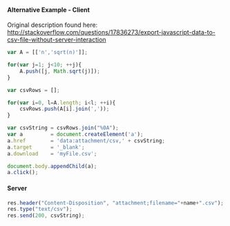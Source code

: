 #### Alternative Example - Client  
Original description found here:  
http://stackoverflow.com/questions/17836273/export-javascript-data-to-csv-file-without-server-interaction
````js
var A = [['n','sqrt(n)']];

for(var j=1; j<10; ++j){
    A.push([j, Math.sqrt(j)]);
}

var csvRows = [];

for(var i=0, l=A.length; i<l; ++i){
    csvRows.push(A[i].join(','));
}

var csvString = csvRows.join("%0A");
var a         = document.createElement('a');
a.href        = 'data:attachment/csv,' + csvString;
a.target      = '_blank';
a.download    = 'myFile.csv';

document.body.appendChild(a);
a.click();
````



#### Server  

````js
res.header("Content-Disposition", "attachment;filename="+name+".csv");
res.type("text/csv");
res.send(200, csvString);
````
